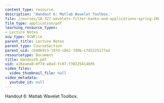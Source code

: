 ```yaml
---
content_type: resource
description: 'Handout 6: Matlab Wavelet Toolbox.'
file: /courses/18-327-wavelets-filter-banks-and-applications-spring-2003/a26eaea00f7da8adfc07f302254148d5_Handout6.pdf
file_type: application/pdf
learning_resource_types:
- Lecture Notes
ocw_type: OCWFile
parent_title: Lecture Notes
parent_type: CourseSection
parent_uid: cb486913-197d-c062-7d9b-c7d5225177ad
resourcetype: Document
title: Handout6.pdf
uid: a26eaea0-0f7d-a8ad-fc07-f302254148d5
video_files:
  video_thumbnail_file: null
video_metadata:
  youtube_id: null
---
```

Handout 6: Matlab Wavelet Toolbox.

